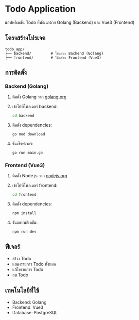 # Todo Application

แอปพลิเคชัน Todo ที่พัฒนาด้วย Golang (Backend) และ Vue3 (Frontend)

## โครงสร้างโปรเจค

```
todo_app/
├── backend/         # โค้ดส่วน Backend (Golang)
├── frontend/        # โค้ดส่วน Frontend (Vue3)
```

## การติดตั้ง

### Backend (Golang)

1. ติดตั้ง Golang จาก [golang.org](https://golang.org)

2. เข้าไปที่โฟลเดอร์ backend:
   ```bash
   cd backend
   ```
3. ติดตั้ง dependencies:
   ```bash
   go mod download
   ```
4. รันเซิร์ฟเวอร์:
   ```bash
   go run main.go
   ```

### Frontend (Vue3)

1. ติดตั้ง Node.js จาก [nodejs.org](https://nodejs.org)

2. เข้าไปที่โฟลเดอร์ frontend:
   ```bash
   cd frontend
   ```
3. ติดตั้ง dependencies:
   ```bash
   npm install
   ```
4. รันแอปพลิเคชัน:
   ```bash
   npm run dev
   ```

## ฟีเจอร์

- สร้าง Todo 
- แสดงรายการ Todo ทั้งหมด
- แก้ไขรายการ Todo 
- ลบ Todo 

## เทคโนโลยีที่ใช้

- Backend: Golang
- Frontend: Vue3
- Database: PostgreSQL
